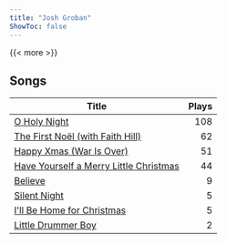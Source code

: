 ```yaml
---
title: "Josh Groban"
ShowToc: false
---
```


{{< more >}}

## Songs
Title | Plays 
----- | -----: 
[O Holy Night](/songs/o-holy-night) | 108
[The First Noël (with Faith Hill)](/songs/the-first-noel-with-faith-hill) | 62
[Happy Xmas (War Is Over)](/songs/happy-xmas-war-is-over) | 51
[Have Yourself a Merry Little Christmas](/songs/have-yourself-a-merry-little-christmas) | 44
[Believe](/songs/believe) | 9
[Silent Night](/songs/silent-night) | 5
[I'll Be Home for Christmas](/songs/ill-be-home-for-christmas) | 5
[Little Drummer Boy](/songs/little-drummer-boy) | 2

